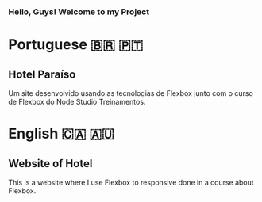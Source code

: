 ### Hello, Guys! Welcome to my Project

# Portuguese 🇧🇷 🇵🇹
## Hotel Paraíso
 Um site desenvolvido usando as tecnologias de Flexbox junto com o curso de Flexbox do Node Studio Treinamentos.

# English 🇨🇦 🇦🇺
## Website of Hotel
This is a website where I use Flexbox to responsive done in a course about Flexbox.
